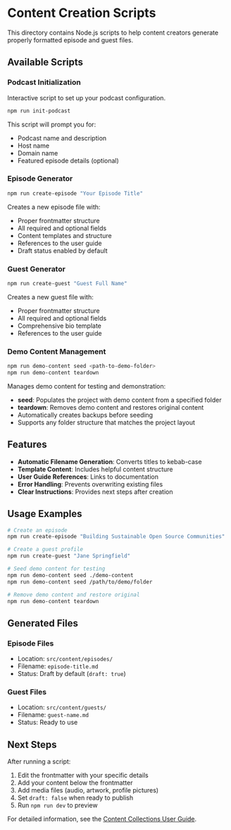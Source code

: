# Content Creation Scripts

This directory contains Node.js scripts to help content creators generate properly formatted episode and guest files.

## Available Scripts

### Podcast Initialization
Interactive script to set up your podcast configuration.

```bash
npm run init-podcast
```

This script will prompt you for:
- Podcast name and description
- Host name
- Domain name
- Featured episode details (optional)

### Episode Generator
```bash
npm run create-episode "Your Episode Title"
```

Creates a new episode file with:
- Proper frontmatter structure
- All required and optional fields
- Content templates and structure
- References to the user guide
- Draft status enabled by default

### Guest Generator
```bash
npm run create-guest "Guest Full Name"
```

Creates a new guest file with:
- Proper frontmatter structure
- All required and optional fields
- Comprehensive bio template
- References to the user guide

### Demo Content Management
```bash
npm run demo-content seed <path-to-demo-folder>
npm run demo-content teardown
```

Manages demo content for testing and demonstration:
- **seed**: Populates the project with demo content from a specified folder
- **teardown**: Removes demo content and restores original content
- Automatically creates backups before seeding
- Supports any folder structure that matches the project layout

## Features

- **Automatic Filename Generation**: Converts titles to kebab-case
- **Template Content**: Includes helpful content structure
- **User Guide References**: Links to documentation
- **Error Handling**: Prevents overwriting existing files
- **Clear Instructions**: Provides next steps after creation

## Usage Examples

```bash
# Create an episode
npm run create-episode "Building Sustainable Open Source Communities"

# Create a guest profile
npm run create-guest "Jane Springfield"

# Seed demo content for testing
npm run demo-content seed ./demo-content
npm run demo-content seed /path/to/demo/folder

# Remove demo content and restore original
npm run demo-content teardown
```

## Generated Files

### Episode Files
- Location: `src/content/episodes/`
- Filename: `episode-title.md`
- Status: Draft by default (`draft: true`)

### Guest Files
- Location: `src/content/guests/`
- Filename: `guest-name.md`
- Status: Ready to use

## Next Steps

After running a script:
1. Edit the frontmatter with your specific details
2. Add your content below the frontmatter
3. Add media files (audio, artwork, profile pictures)
4. Set `draft: false` when ready to publish
5. Run `npm run dev` to preview

For detailed information, see the [Content Collections User Guide](../docs/content-collections-user-guide.md). 
